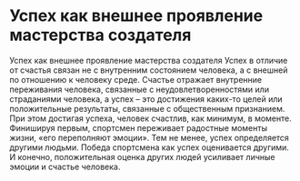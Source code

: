 # Успех как внешнее проявление мастерства создателя

Успех как внешнее проявление мастерства создателя
Успех в отличие от счастья связан не с внутренним состоянием человека, а с внешней по отношению к человеку среде. Счастье отражает внутренние переживания человека, связанные с неудовлетворенностями или страданиями человека, а успех – это достижения каких-то целей или положительные результаты, связанные с общественным признанием. При этом достигая успеха, человек счастлив, как минимум, в моменте. Финишируя первым, спортсмен переживает радостные моменты жизни, «его переполняют эмоции». Тем не менее, успех определяется другими людьми. Победа спортсмена как успех оценивается другими. И конечно, положительная оценка других людей усиливает личные эмоции и счастье человека.
